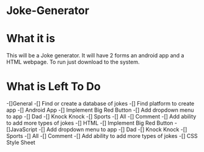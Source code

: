 # Joke-Generator
# What it is
This will be a Joke generator. It will have 2 forms an android app and a HTML webpage. To run just download to the system.
# What is Left To Do
-[]General
    -[] Find or create a database of jokes
    -[] Find platform to create app
-[] Android App
    -[] Implement Big Red Button
    -[] Add dropdown menu to app
        -[] Dad
        -[] Knock Knock
        -[] Sports
        -[] All
    -[] Comment
    -[] Add ability to add more types of jokes
-[] HTML
    -[] Implement Big Red Button
        -[]JavaScript
    -[] Add dropdown menu to app
        -[] Dad
        -[] Knock Knock
        -[] Sports
        -[] All
    -[] Comment
    -[] Add ability to add more types of jokes
    -[] CSS Style Sheet


        